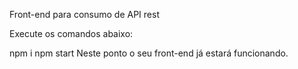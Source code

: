 Front-end para consumo de API rest

Execute os comandos abaixo:

npm i
npm start
Neste ponto o seu front-end já estará funcionando.

